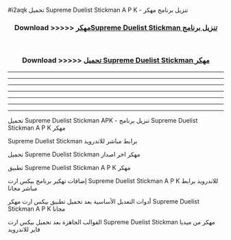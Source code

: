 #i2aqk تحميل Supreme Duelist Stickman A P K - تنزيل برنامج مهكر



<div align="center">
<h3>Download >>>>> <a href="https://runaway1.web.app/?sq=Supreme Duelist Stickman">مهكرSupreme Duelist Stickman تنزيل برنامج</a></h3><br>

<h3>Download >>>>> <a href="https://runaway1.web.app/?sq=Supreme Duelist Stickman">تحميل Supreme Duelist Stickman مهكر</a></h3>
</div>


----------------------------------------------------------

----------------------------------------------------------

----------------------------------------------------------

----------------------------------------------------------

----------------------------------------------------------

----------------------------------------------------------

----------------------------------------------------------

تحميل Supreme Duelist Stickman APK - تنزيل برنامج Supreme Duelist Stickman A P K مهكر

Supreme Duelist Stickman برابط مباشر للاندرويد

تحميل Supreme Duelist Stickman مهكر اخر اصدار

تطبيق Supreme Duelist Stickman A P K مهكر

إضافات تهكير برنامج بيكس ارت Supreme Duelist Stickman A P K للاندرويد برابط مباشر مجانا

أدوات التعديل الأساسية بعد تحميل تطبيق بيكس ارت مهكر Supreme Duelist Stickman A P K مجانا

القوالب الجاهزة بعد تحميل بيكس ارت Supreme Duelist Stickman مهكر من ميديا فاير للاندرويد


